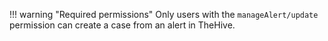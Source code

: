 !!! warning "Required permissions"
    Only users with the `manageAlert/update` permission can create a case from an alert in TheHive.
